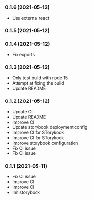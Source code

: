 ### **0.1.6** (2021-05-12)  
  
- Use external react    
  
### **0.1.5** (2021-05-12)  
  
  
  
### **0.1.4** (2021-05-12)  
  
- Fix exports    
  
### **0.1.3** (2021-05-12)  
  
- Only test build with node 15  
- Attempt at fixing the build  
- Update README    
  
### **0.1.2** (2021-05-12)  
  
- Update CI  
- Update README  
- Improve CI  
- Update storybook deployment config  
- Improve CI for STorybook  
- Improve CI for STorybook  
- Improve storybook configuration  
- Fix CI issue  
- Fix CI issue    
  
### **0.1.1** (2021-05-11)  
  
- Fix CI issue  
- Improve CI  
- Improve CI  
- Init storybook    
  
